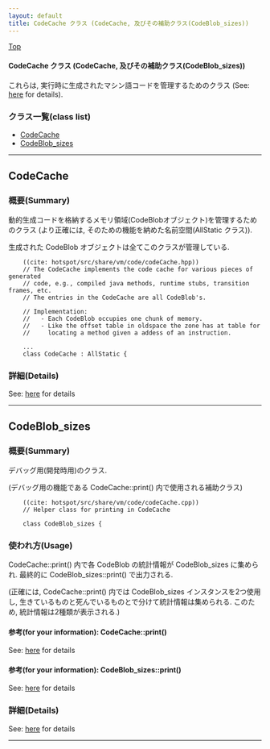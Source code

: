 ```yaml
---
layout: default
title: CodeCache クラス (CodeCache, 及びその補助クラス(CodeBlob_sizes))
---
```

[Top](../index.html)

#### CodeCache クラス (CodeCache, 及びその補助クラス(CodeBlob_sizes))

これらは, 実行時に生成されたマシン語コードを管理するためのクラス (See: [here](no7882z5r.html) for details).


### クラス一覧(class list)

  * [CodeCache](#nokT1mnmIv)
  * [CodeBlob_sizes](#noXHOGjHRP)


---
## <a name="nokT1mnmIv" id="nokT1mnmIv">CodeCache</a>

### 概要(Summary)
動的生成コードを格納するメモリ領域(CodeBlobオブジェクト)を管理するためのクラス
(より正確には, そのための機能を納めた名前空間(AllStatic クラス)).

生成された CodeBlob オブジェクトは全てこのクラスが管理している.


```
    ((cite: hotspot/src/share/vm/code/codeCache.hpp))
    // The CodeCache implements the code cache for various pieces of generated
    // code, e.g., compiled java methods, runtime stubs, transition frames, etc.
    // The entries in the CodeCache are all CodeBlob's.
    
    // Implementation:
    //   - Each CodeBlob occupies one chunk of memory.
    //   - Like the offset table in oldspace the zone has at table for
    //     locating a method given a addess of an instruction.
    
    ...
    class CodeCache : AllStatic {
```




### 詳細(Details)
See: [here](../doxygen/classCodeCache.html) for details

---
## <a name="noXHOGjHRP" id="noXHOGjHRP">CodeBlob_sizes</a>

### 概要(Summary)
デバッグ用(開発時用)のクラス.

(デバッグ用の機能である CodeCache::print() 内で使用される補助クラス)


```
    ((cite: hotspot/src/share/vm/code/codeCache.cpp))
    // Helper class for printing in CodeCache
    
    class CodeBlob_sizes {
```

### 使われ方(Usage)
CodeCache::print() 内で各 CodeBlob の統計情報が CodeBlob_sizes に集められ. 最終的に CodeBlob_sizes::print() で出力される.

(正確には, CodeCache::print() 内では CodeBlob_sizes インスタンスを2つ使用し,
 生きているものと死んでいるものとで分けて統計情報は集められる.
 このため, 統計情報は2種類が表示される.)

#### 参考(for your information): CodeCache::print()
See: [here](no7882n3g.html) for details
#### 参考(for your information): CodeBlob_sizes::print()
See: [here](no4230oiY.html) for details



### 詳細(Details)
See: [here](../doxygen/classCodeBlob__sizes.html) for details

---
